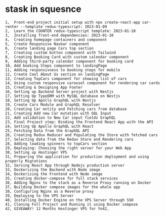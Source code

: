 # stask in squesnce

    1,  Front-end project initial setup with npx create-react-app car-renter --template redux-typescript: 2023-01-09
    2,  Learn the COUNTER redux-typescript template: 2023-01-10
    3,  Installing front-end dependencies: 2023-01-10
    4,  Creating homepage containers and component
    5,  Create Responsive Navbar component
    6,  Create landing page Cars top section
    7,  Creating custom button component with Tailwind
    8,  Creating Booking Card with custom calendar component
    9,  Adding third-party calendar component for booking card
    10, Add booking Steps component to landingPage
    11, Adding responsivness to booking steps for mobile
    12, Create Cool About Us section on landingPage
    13, Creating TopCars component for showing list of cars
    14, Using custom responsive carousel component for rendering car cards
    15, Creating & Designing App Footer
    16, Setting up Backend Server project with Nestjs
    17, Setting Up TypeORM with MySQL database on Nestjs
    18, Setting Up Apollo GraphQL with Nestjs
    19, Create Cars Module and GraphQL Resolver
    20, Creating Car entity and Fetching cars from database
    21, Creating Add new Car mutation with GQL Input
    22, Add validation to New Car input fields GraphQL
    23, Final Project step: Binding the Frontend React App with the API
    24, Setting Up Apollo GraphQL with React
    25, Fetching Data from the GraphQL API
    26, Creating Redux Reducer and Populating the Store with fetched cars
    27, Selecting data from the Redux Store and Rendering cars
    28, Adding loading spinners to topCars section
    29, Deploying: Choosing the right server for your Web App
    30, Setting up Hostinger VPS
    31, Preparing the application for production deployment and using properly Migrations
    32, Serving React App through Nodejs production server
    33, Dockerizing the Backend with Node image
    34, Dockerizing the Frontend with Node image
    35, Creating docker-compose for full stack services
    36, Adding Nginx to the stack as a Reverse Proxy running on Docker
    37, Building Docker compose images for the whole app
    38, Configuring Nginx as a Reverse proxy
    39, Deploying to the VPS Server
    40, Installing Docker Engine on the VPS Server through SSH
    41, Cloning Full Project and Running it using Docker compose
    42, GIVEAWAY! 12 Months Hostinger VPS for Yo42,
